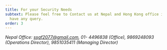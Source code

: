 ```yaml
---
title: For your Security Needs
subtext: Please feel free to Contact us at Nepal and Hong Kong office if you
  have any query.
order: 3
---
```

*Nepal Office: ssgf2077@gmail.com, 01- 4496838 (Office),* *9869248093 (Operations Director), 9851035411 (Managing Director)*